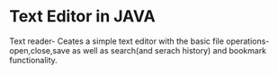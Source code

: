 # Text Editor in JAVA
Text reader- Ceates a simple text editor with the basic file operations- open,close,save as well as search(and serach history) and bookmark functionality. 

